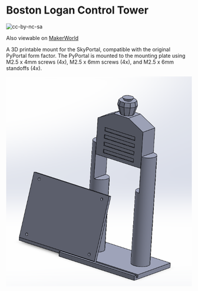 # Boston Logan Control Tower
![cc-by-nc-sa](https://licensebuttons.net/l/by-nc-sa/3.0/88x31.png)

Also viewable on [MakerWorld](https://makerworld.com/en/models/410275)

A 3D printable mount for the SkyPortal, compatible with the original PyPortal form factor. The PyPortal is mounted to the mounting plate using M2.5 x 4mm screws (4x),  M2.5 x 6mm screws (4x), and M2.5 x 6mm standoffs (4x).

![assembly-exploded](./assembly.png)
